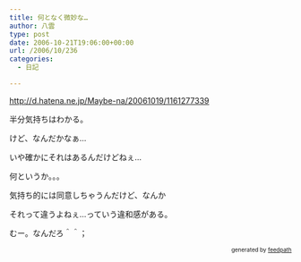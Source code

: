 ```yaml
---
title: 何となく微妙な…
author: 八雲
type: post
date: 2006-10-21T19:06:00+00:00
url: /2006/10/236
categories:
  - 日記

---
```

http://d.hatena.ne.jp/Maybe-na/20061019/1161277339

半分気持ちはわかる。
  
けど、なんだかなぁ…

いや確かにそれはあるんだけどねぇ…
  
何というか。。。

気持ち的には同意しちゃうんだけど、なんか
  
それって違うよねぇ…っていう違和感がある。

むー。なんだろ＾＾；<!--
feedpath info start
-->

<div style="text-align: right; font-size: 10px;">
  &nbsp;&nbsp;<span>generated by <a href="http://feedpath.jp">feedpath</a></span>
</div>

<!--
feedpath info end
-->